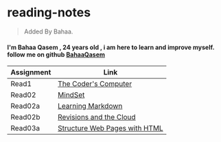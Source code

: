 # reading-notes

> Added By Bahaa.
#### I'm Bahaa Qasem   , 24 years old , i am here to learn and improve myself. follow me on github [BahaaQasem](https://github.com/bahaamq) 

|   Assignment   |                   Link                        |
|----------------|-----------------------------------------------|
|    Read1       |  [The Coder's Computer](Read01.md)             |
|    Read02      |   [MindSet](Read02.md)                        |
|    Read02a     |   [Learning Markdown](Read02a.md)             |
|    Read02b     |[Revisions and the Cloud](Read02b.md)          |
|    Read03a     |[Structure Web Pages with HTML](Read03a.md)    |
